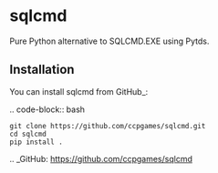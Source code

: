 sqlcmd
======

Pure Python alternative to SQLCMD.EXE using Pytds.

Installation
------------

You can install sqlcmd from GitHub_:

.. code-block:: bash

    git clone https://github.com/ccpgames/sqlcmd.git
    cd sqlcmd
    pip install .

.. _GitHub: https://github.com/ccpgames/sqlcmd